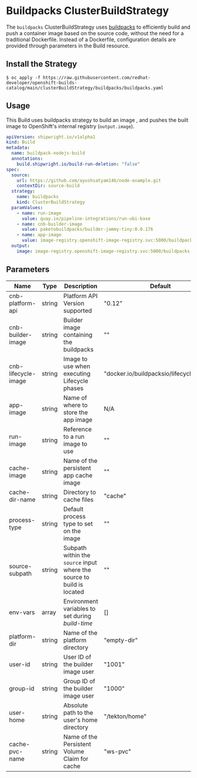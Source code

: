 # Buildpacks ClusterBuildStrategy
The `buildpacks` ClusterBuildStrategy uses [buildpacks](https://buildpacks.io/) to efficiently build and push a container image based on the source code, without the need for a traditional Dockerfile. Instead of a Dockerfile, configuration details are provided through parameters in the Build resource.

## Install the Strategy

```
$ oc apply -f https://raw.githubusercontent.com/redhat-developer/openshift-builds-catalog/main/clusterBuildStrategy/buildpacks/buildpacks.yaml
```

## Usage
This Build uses buildpacks strategy to build an image , and pushes the built image to OpenShift's internal registry (`output.image`).

```yaml
apiVersion: shipwright.io/v1alpha1
kind: Build
metadata:
  name: buildpack-nodejs-build
  annotations:
    build.shipwright.io/build-run-deletion: "false"
spec:
  source:
    url: https://github.com/ayushsatyam146/node-example.git
    contextDir: source-build
  strategy:
    name: buildpacks
    kind: ClusterBuildStrategy
  paramValues:
    - name: run-image
      value: quay.io/pipeline-integrations/run-ubi-base
    - name: cnb-builder-image
      value: paketobuildpacks/builder-jammy-tiny:0.0.176
    - name: app-image
      value: image-registry.openshift-image-registry.svc:5000/buildpacks-example/taxi-app
  output:
    image: image-registry.openshift-image-registry.svc:5000/buildpacks-example/taxi-app
```

## Parameters
| Name               | Type   | Description                                           | Default                                       |
| ------------------ | ------ | ----------------------------------------------------- | --------------------------------------------- |
| cnb-platform-api   | string | Platform API Version supported                        | "0.12"                                        |
| cnb-builder-image  | string | Builder image containing the buildpacks               | ""                                            |
| cnb-lifecycle-image | string | Image to use when executing Lifecycle phases          | "docker.io/buildpacksio/lifecycle:0.17.0"      |
| app-image          | string | Name of where to store the app image                   | N/A                                           |
| run-image          | string | Reference to a run image to use                        | ""                                            |
| cache-image        | string | Name of the persistent app cache image                 | ""                                            |
| cache-dir-name     | string | Directory to cache files                               | "cache"                                       |
| process-type       | string | Default process type to set on the image               | ""                                            |
| source-subpath     | string | Subpath within the `source` input where the source to build is located | ""                             |
| env-vars           | array  | Environment variables to set during _build-time_      | []                                            |
| platform-dir       | string | Name of the platform directory                         | "empty-dir"                                   |
| user-id            | string | User ID of the builder image user                      | "1001"                                        |
| group-id           | string | Group ID of the builder image user                     | "1000"                                        |
| user-home          | string | Absolute path to the user's home directory             | "/tekton/home"                                |
| cache-pvc-name     | string | Name of the Persistent Volume Claim for cache          | "ws-pvc"                                      |
